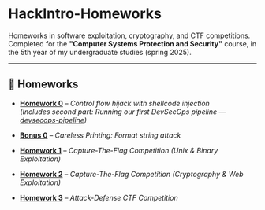 # HackIntro-Homeworks

Homeworks in software exploitation, cryptography, and CTF competitions.  
Completed for the **"Computer Systems Protection and Security"** course, in the 5th year of my undergraduate studies (spring 2025).

---

## 📂 Homeworks

- **[Homework 0](./Homework0/)** – *Control flow hijack with shellcode injection*  
  *(Includes second part: Running our first DevSecOps pipeline — [devsecops-pipeline](https://github.com/sdi2000150/devsecops-pipeline))*

- **[Bonus 0](./Bonus0/)** – *Careless Printing: Format string attack*

- **[Homework 1](./Homework1/)** – *Capture-The-Flag Competition (Unix & Binary Exploitation)*

- **[Homework 2](./Homework2/)** – *Capture-The-Flag Competition (Cryptography & Web Exploitation)*

- **[Homework 3](./Homework3/)** – *Attack-Defense CTF Competition* 
